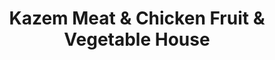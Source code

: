 ---
title: "Kazem Meat & Chicken Fruit & Vegetable House"
url: /guelph/kazem-meat-und-chicken-fruit-und-vegetable-house/
shop: Supermarkt
---